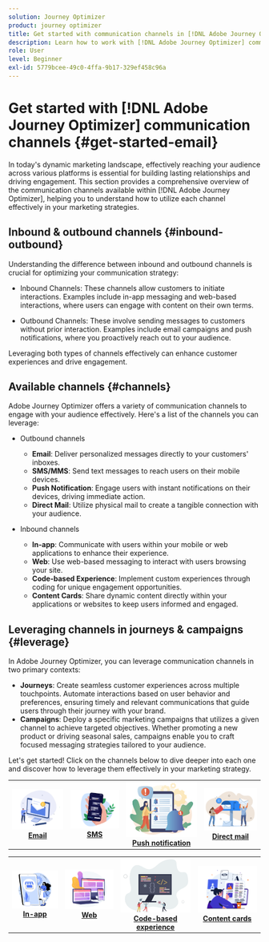 ```yaml
---
solution: Journey Optimizer
product: journey optimizer
title: Get started with communication channels in [!DNL Adobe Journey Optimizer]
description: Learn how to work with [!DNL Adobe Journey Optimizer] communication channels.
role: User
level: Beginner
exl-id: 5779bcee-49c0-4ffa-9b17-329ef458c96a
---
```

# Get started with [!DNL Adobe Journey Optimizer] communication channels {#get-started-email}

In today's dynamic marketing landscape, effectively reaching your audience across various platforms is essential for building lasting relationships and driving engagement. This section provides a comprehensive overview of the communication channels available within [!DNL Adobe Journey Optimizer], helping you to understand how to utilize each channel effectively in your marketing strategies.

## Inbound & outbound channels {#inbound-outbound}

Understanding the difference between inbound and outbound channels is crucial for optimizing your communication strategy:

* Inbound Channels: These channels allow customers to initiate interactions. Examples include in-app messaging and web-based interactions, where users can engage with content on their own terms.

* Outbound Channels: These involve sending messages to customers without prior interaction. Examples include email campaigns and push notifications, where you proactively reach out to your audience.

Leveraging both types of channels effectively can enhance customer experiences and drive engagement.

## Available channels {#channels}

Adobe Journey Optimizer offers a variety of communication channels to engage with your audience effectively. Here's a list of the channels you can leverage:

* Outbound channels

    * **Email**: Deliver personalized messages directly to your customers' inboxes.
    * **SMS/MMS**: Send text messages to reach users on their mobile devices.
    * **Push Notification**: Engage users with instant notifications on their devices, driving immediate action.
    * **Direct Mail**: Utilize physical mail to create a tangible connection with your audience.

* Inbound channels

    * **In-app**: Communicate with users within your mobile or web applications to enhance their experience.
    * **Web**: Use web-based messaging to interact with users browsing your site.
    * **Code-based Experience**: Implement custom experiences through coding for unique engagement opportunities.
    * **Content Cards**: Share dynamic content directly within your applications or websites to keep users informed and engaged.

## Leveraging channels in journeys & campaigns {#leverage}

In Adobe Journey Optimizer, you can leverage communication channels in two primary contexts:

* **Journeys**: Create seamless customer experiences across multiple touchpoints. Automate interactions based on user behavior and preferences, ensuring timely and relevant communications that guide users through their journey with your brand.
* **Campaigns**: Deploy a specific marketing campaigns that utilizes a given channel to achieve targeted objectives. Whether promoting a new product or driving seasonal sales, campaigns enable you to craft focused messaging strategies tailored to your audience.

Let's get started! Click on the channels below to dive deeper into each one and discover how to leverage them effectively in your marketing strategy.

<table style="table-layout:fixed"><tr style="border: 0;">
<td><a href="../email/get-started-email.md"><img alt="email" src="assets/do-not-localize/email.png"></a>
<div align="center"><a href="../email/get-started-email.md"><strong>Email</strong></a></div></td>
<td><a href="../sms/get-started-sms.md"><img alt="sms" src="assets/do-not-localize/sms.png"></a>
<div align="center"><a href="../sms/get-started-sms.md"><strong>SMS</strong></a></div></td>
<td><a href="../push/get-started-push.md"><img alt="push" src="assets/do-not-localize/push.png"></a>
<div align="center"><a href="../push/get-started-push.md"><strong>Push notification</strong></a></div></td>
<td><a href="../direct-mail/get-started-direct-mail.md"><img alt="direct mail" src="assets/do-not-localize/direct-mail.jpg"></a>
<div align="center"><a href="../direct-mail/get-started-direct-mail.md"><strong>Direct mail</strong></a></div></td>
</tr></table>

<table style="table-layout:fixed"><tr style="border: 0;">
<td><a href="../in-app/get-started-in-app.md"><img alt="in-app" src="assets/do-not-localize/inapp.jpg"></a>
<div align="center"><a href="../in-app/get-started-in-app.md"><strong>In-app</strong></a></div></td>
<td><a href="../web/get-started-web.md"><img alt="web" src="assets/do-not-localize/web.jpg"></a>
<div align="center"><a href="../web/get-started-web.md"><strong>Web</strong></a></div></td>
<td><a href="../code-based/get-started-code-based.md"><img alt="code-based experience" src="assets/do-not-localize/code.png"></a>
<div align="center"><a href="../code-based/get-started-code-based.md"><strong>Code-based experience</strong></a></div></td>
<td><a href="../content-card/get-started-content-card.md"><img alt="content cards" src="assets/do-not-localize/cards.png"></a>
<div align="center"><a href="../content-card/get-started-content-card.md"><strong>Content cards</strong></a></div></td>
</tr></table>
